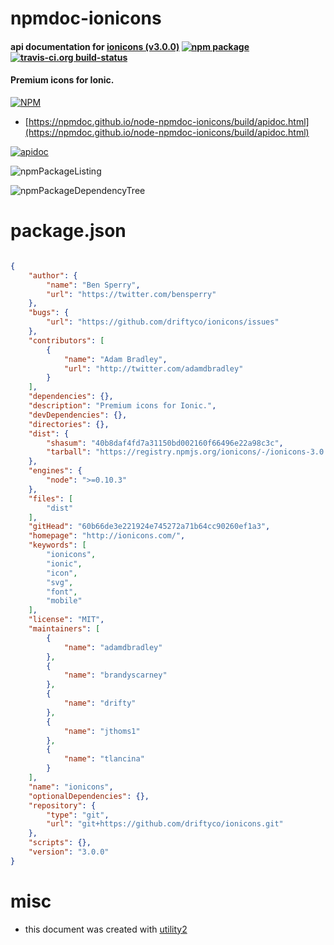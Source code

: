 # npmdoc-ionicons

#### api documentation for  [ionicons (v3.0.0)](http://ionicons.com/)  [![npm package](https://img.shields.io/npm/v/npmdoc-ionicons.svg?style=flat-square)](https://www.npmjs.org/package/npmdoc-ionicons) [![travis-ci.org build-status](https://api.travis-ci.org/npmdoc/node-npmdoc-ionicons.svg)](https://travis-ci.org/npmdoc/node-npmdoc-ionicons)

#### Premium icons for Ionic.

[![NPM](https://nodei.co/npm/ionicons.png?downloads=true&downloadRank=true&stars=true)](https://www.npmjs.com/package/ionicons)

- [https://npmdoc.github.io/node-npmdoc-ionicons/build/apidoc.html](https://npmdoc.github.io/node-npmdoc-ionicons/build/apidoc.html)

[![apidoc](https://npmdoc.github.io/node-npmdoc-ionicons/build/screenCapture.buildCi.browser.%252Ftmp%252Fbuild%252Fapidoc.html.png)](https://npmdoc.github.io/node-npmdoc-ionicons/build/apidoc.html)

![npmPackageListing](https://npmdoc.github.io/node-npmdoc-ionicons/build/screenCapture.npmPackageListing.svg)

![npmPackageDependencyTree](https://npmdoc.github.io/node-npmdoc-ionicons/build/screenCapture.npmPackageDependencyTree.svg)



# package.json

```json

{
    "author": {
        "name": "Ben Sperry",
        "url": "https://twitter.com/bensperry"
    },
    "bugs": {
        "url": "https://github.com/driftyco/ionicons/issues"
    },
    "contributors": [
        {
            "name": "Adam Bradley",
            "url": "http://twitter.com/adamdbradley"
        }
    ],
    "dependencies": {},
    "description": "Premium icons for Ionic.",
    "devDependencies": {},
    "directories": {},
    "dist": {
        "shasum": "40b8daf4fd7a31150bd002160f66496e22a98c3c",
        "tarball": "https://registry.npmjs.org/ionicons/-/ionicons-3.0.0.tgz"
    },
    "engines": {
        "node": ">=0.10.3"
    },
    "files": [
        "dist"
    ],
    "gitHead": "60b66de3e221924e745272a71b64cc90260ef1a3",
    "homepage": "http://ionicons.com/",
    "keywords": [
        "ionicons",
        "ionic",
        "icon",
        "svg",
        "font",
        "mobile"
    ],
    "license": "MIT",
    "maintainers": [
        {
            "name": "adamdbradley"
        },
        {
            "name": "brandyscarney"
        },
        {
            "name": "drifty"
        },
        {
            "name": "jthoms1"
        },
        {
            "name": "tlancina"
        }
    ],
    "name": "ionicons",
    "optionalDependencies": {},
    "repository": {
        "type": "git",
        "url": "git+https://github.com/driftyco/ionicons.git"
    },
    "scripts": {},
    "version": "3.0.0"
}
```



# misc
- this document was created with [utility2](https://github.com/kaizhu256/node-utility2)
